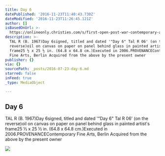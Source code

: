 ```yaml
---
title: Day 6
datePublished: '2016-11-23T11:40:43.730Z'
dateModified: '2016-11-23T11:26:45.121Z'
author: []
isBasedOnUrl: >-
  https://onlineonly.christies.com/s/first-open-post-war-contemporary-art/day-6-260/30254
description: >-
  TAL R (B. 1967)Day 6signed, titled and dated '"Day 6" Tal R 06' (on the
  reverse)oil on canvas on paper on panel behind glass in painted artist's
  frame25 ½ x 25 ½ in. (64.8 x 64.8 cm.)Executed in 2006.PROVENANCEContemporary
  Fine Arts, Berlin Acquired from the above by the present owner
publisher: {}
via: {}
sourcePath: _posts/2016-07-23-day-6.md
starred: false
inFeed: true
_type: MediaObject

---
```

<article style=""><h1>Day 6</h1><p>TAL R (B. 1967)Day 6signed, titled and dated '"Day 6" Tal R 06' (on the reverse)oil on canvas on paper on panel behind glass in painted artist's frame25 ½ x 25 ½ in. (64.8 x 64.8 cm.)Executed in 2006.PROVENANCEContemporary Fine Arts, Berlin Acquired from the above by the present owner</p><img src="https://pccdn.perfectchannel.com/christies/live/images/item/FOPWC13615/6012344/original/NYR_13615_0260.jpg" /></article>